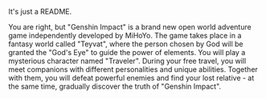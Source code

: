 It's just a README.

You are right, but "Genshin Impact" is a brand new open world adventure game independently developed by MiHoYo. The game takes place in a fantasy world called "Teyvat", where the person chosen by God will be granted the "God's Eye" to guide the power of elements. You will play a mysterious character named "Traveler". During your free travel, you will meet companions with different personalities and unique abilities. Together with them, you will defeat powerful enemies and find your lost relative - at the same time, gradually discover the truth of "Genshin Impact".

